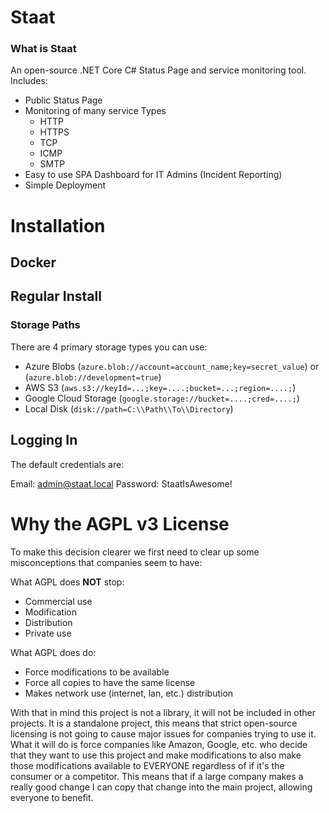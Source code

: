 # Staat
### What is Staat
An open-source .NET Core C# Status Page and service monitoring tool. Includes:
- Public Status Page
- Monitoring of many service Types
    - HTTP
    - HTTPS
    - TCP
    - ICMP
    - SMTP
- Easy to use SPA Dashboard for IT Admins (Incident Reporting)
- Simple Deployment

# Installation
## Docker

## Regular Install
### Storage Paths
There are 4 primary storage types you can use:
- Azure Blobs (`azure.blob://account=account_name;key=secret_value`) or (`azure.blob://development=true`)
- AWS S3 (`aws.s3://keyId=...;key=....;bucket=...;region=....;`)
- Google Cloud Storage (`google.storage://bucket=....;cred=....;`)
- Local Disk (`disk://path=C:\\Path\\To\\Directory`)


## Logging In
The default credentials are:

Email: admin@staat.local
Password: StaatIsAwesome!

# Why the AGPL v3 License
To make this decision clearer we first need to clear up some misconceptions that companies seem to have:

What AGPL does **NOT** stop:
- Commercial use
- Modification
- Distribution
- Private use

What AGPL does do:
- Force modifications to be available
- Force all copies to have the same license
- Makes network use (internet, lan, etc.) distribution

With that in mind this project is not a library, it will not be included in other projects. It is a standalone project, this means that strict open-source licensing is not going to cause major issues for companies trying to use it.
What it will do is force companies like Amazon, Google, etc. who decide that they want to use this project and make modifications to also make those modifications available to EVERYONE regardless of if it's the consumer or a competitor.
This means that if a large company makes a really good change I can copy that change into the main project, allowing everyone to benefit.
